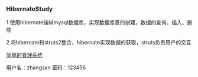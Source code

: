 ### HibernateStudy
1.使用hibernate操纵mysql数据库，实现数据库表的创建，数据的查询、插入、删除  

2.将hibernate和struts2整合，hibernate实现数据的获取，struts负责用户的交互

[简单的管理系统](http://47.106.199.67:8080/imoocHibernate2/users/Users_login.jsp)  

用户名：zhangsan   密码：123456 
